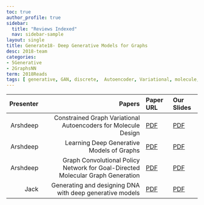 ```yaml
---
toc: true
author_profile: true
sidebar:
  title: "Reviews Indexed"
  nav: sidebar-sample
layout: single
title: Generate18- Deep Generative Models for Graphs
desc: 2018-team
categories:
- 5Generative
- 2GraphsNN
term: 2018Reads
tags: [ generative, GAN, discrete,  Autoencoder, Variational, molecule, graph, DNA]
---
```



| Presenter | Papers | Paper URL| Our Slides |
| -----: | ---------------------------: | :----- | :----- |
|  Arshdeep| Constrained Graph Variational Autoencoders for Molecule Design  | [PDF](https://arxiv.org/abs/1805.09076) |  [PDF]({{site.baseurl}}/MoreTalksTeam18/Arsh18-CVAEgraph.pdf) | 
| Arshdeep | Learning Deep Generative Models of Graphs | [PDF](https://arxiv.org/abs/1803.03324) |  [PDF]({{site.baseurl}}/MoreTalksTeam18/Arsh18-DGenerateGraph.pdf) | 
|  Arshdeep|  Graph Convolutional Policy Network for Goal-Directed Molecular Graph Generation | [PDF](https://arxiv.org/abs/1806.02473) |  [PDF]({{site.baseurl}}/MoreTalksTeam18/Arsh18-GCPNgraphGen.pdf) | 
|  Jack | Generating and designing DNA with deep generative models  | [PDF](https://arxiv.org/abs/1712.06148) |  [PDF]({{site.baseurl}}/MoreTalksTeam18/20181118-Jack-GeneratingAndDesigningDNA.pdf) | 


